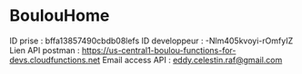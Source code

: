 # BoulouHome

ID prise : bffa13857490cbdb08lefs
ID developpeur : -Nlm405kvoyi-rOmfyIZ
Lien API postman : https://us-central1-boulou-functions-for-devs.cloudfunctions.net
Email access API : eddy.celestin.raf@gmail.com

